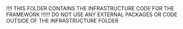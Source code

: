 !!!! THIS FOLDER CONTAINS THE INFRASTRUCTURE CODE FOR THE FRAMEWORK !!!!!!
DO NOT USE ANY EXTERNAL PACKAGES OR CODE OUTSIDE OF THE INFRASTRUCTURE FOLDER